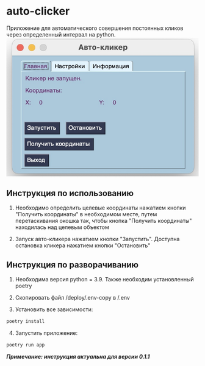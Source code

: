 # auto-clicker
Приложение для автоматического совершения постоянных кликов через определенный интервал на python.
![Простой авто-кликер на питоне c интерфейсом](https://raw.githubusercontent.com/yellco/auto-clicker/master/screenshot.jpeg)

## Инструкция по использованию

1) Необходимо определить целевые координаты нажатием кнопки "Получить координаты" в необходимом месте, путем перетаскивания окошка так, чтобы кнопка "Получить координаты" находилась над целевым объектом

2) Запуск авто-кликера нажатием кнопки "Запустить". Доступна остановка кликера нажатием кнопки "Остановить"

## Инструкция по разворачиванию

1) Необходима версия python = 3.9. Также необходим установленный poetry

2) Скопировать файл /deploy/.env-copy в /.env

3) Установить все зависимости:
```sh
poetry install
```

4) Запустить приложение:
```sh
poetry run app
```

***Примечание: инструкция актуальна для версии 0.1.1***
